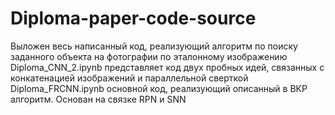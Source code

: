 # Diploma-paper-code-source
Выложен весь написанный код, реализующий алгоритм по поиску заданного объекта на фотографии по эталонному изображению
Diploma_CNN_2.ipynb представляет код двух пробных идей, связанных с конкатенацией изображений и параллельной сверткой
Diploma_FRCNN.ipynb основной код, реализующий описанный в ВКР алгоритм. Основан на связке RPN и SNN
